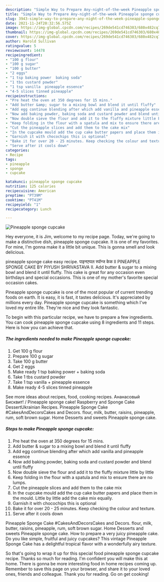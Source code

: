 ```yaml
---
description: "Simple Way to Prepare Any-night-of-the-week Pineapple sponge cupcake"
title: "Simple Way to Prepare Any-night-of-the-week Pineapple sponge cupcake"
slug: 3943-simple-way-to-prepare-any-night-of-the-week-pineapple-sponge-cupcake
date: 2021-11-24T20:32:56.575Z
image: https://img-global.cpcdn.com/recipes/269de541cd746303/680x482cq70/pineapple-sponge-cupcake-recipe-main-photo.jpg
thumbnail: https://img-global.cpcdn.com/recipes/269de541cd746303/680x482cq70/pineapple-sponge-cupcake-recipe-main-photo.jpg
cover: https://img-global.cpcdn.com/recipes/269de541cd746303/680x482cq70/pineapple-sponge-cupcake-recipe-main-photo.jpg
author: Harold Sullivan
ratingvalue: 5
reviewcount: 14478
recipeingredient:
- "100 g flour"
- "100 g sugar"
- "100 g butter"
- "2 eggs"
- "1 tsp baking power  baking soda"
- "1 tbs custard powder"
- "1 tsp vanilla  pineapple essence"
- "4-5 slices tinned pineapple"
recipeinstructions:
- "Pre heat the oven at 350 degrees for 15 mins."
- "Add butter &amp; sugar to a mixing bowl and blend it until fluffy"
- "Add egg continue blending after which add vanilla and pineapple essence"
- "Now add baking powder, baking soda and custard powder and blend until fluffy"
- "Now double sieve the flour and add it to the fluffy mixture little by little"
- "Keep folding in the flour with a spatula and mix to ensure there are no lumps."
- "Cut the pineapple slices and add them to the cake mix"
- "In the cupcake mould add the cup cake butter papers and place them in the mould. Little by little add the cake mix equally."
- "Garnish it with chocochips this is optional"
- "Bake it for over 20 - 25 minutes. Keep checking the colour and texture."
- "Serve after it cools down"
categories:
- Recipe
tags:
- pineapple
- sponge
- cupcake

katakunci: pineapple sponge cupcake 
nutrition: 125 calories
recipecuisine: American
preptime: "PT39M"
cooktime: "PT41M"
recipeyield: "1"
recipecategory: Lunch

---
```



![Pineapple sponge cupcake](https://img-global.cpcdn.com/recipes/269de541cd746303/680x482cq70/pineapple-sponge-cupcake-recipe-main-photo.jpg)

Hey everyone, it is Jim, welcome to my recipe page. Today, we're going to make a distinctive dish, pineapple sponge cupcake. It is one of my favorites. For mine, I'm gonna make it a little bit unique. This is gonna smell and look delicious.

pineapple sponge cake easy recipe. पाइनएप्पल स्पॉन्ज केक II PINEAPPLE SPONGE CAKE BY PIYUSH SHRIVASTAVA II. Add butter &amp; sugar to a mixing bowl and blend it until fluffy. This cake is great for any occasion even birthdays and special occasions. This is one of my mother&#39;s favorite special occasion cakes.

Pineapple sponge cupcake is one of the most popular of current trending foods on earth. It is easy, it is fast, it tastes delicious. It's appreciated by millions every day. Pineapple sponge cupcake is something which I've loved my entire life. They're nice and they look fantastic.


To begin with this particular recipe, we have to prepare a few ingredients. You can cook pineapple sponge cupcake using 8 ingredients and 11 steps. Here is how you can achieve that.

<!--inarticleads1-->

##### The ingredients needed to make Pineapple sponge cupcake:

1. Get 100 g flour
1. Prepare 100 g sugar
1. Take 100 g butter
1. Get 2 eggs
1. Make ready 1 tsp baking power + baking soda
1. Take 1 tbs custard powder
1. Take 1 tsp vanilla + pineapple essence
1. Make ready 4-5 slices tinned pineapple


See more ideas about recipes, food, cooking recipes. Ананасовый Бисквит! / Pineapple sponge cake! Raspberry and Sponge Cake DessertUkrainian Recipes. Pineapple Sponge Cake #CakesAndDecorsCakes and Decors. flour, milk, butter, raisins, pineapple, rum, soft brown sugar. Home Desserts and sweets Pineapple sponge cake. 

<!--inarticleads2-->

##### Steps to make Pineapple sponge cupcake:

1. Pre heat the oven at 350 degrees for 15 mins.
1. Add butter &amp; sugar to a mixing bowl and blend it until fluffy
1. Add egg continue blending after which add vanilla and pineapple essence
1. Now add baking powder, baking soda and custard powder and blend until fluffy
1. Now double sieve the flour and add it to the fluffy mixture little by little
1. Keep folding in the flour with a spatula and mix to ensure there are no lumps.
1. Cut the pineapple slices and add them to the cake mix
1. In the cupcake mould add the cup cake butter papers and place them in the mould. Little by little add the cake mix equally.
1. Garnish it with chocochips this is optional
1. Bake it for over 20 - 25 minutes. Keep checking the colour and texture.
1. Serve after it cools down


Pineapple Sponge Cake #CakesAndDecorsCakes and Decors. flour, milk, butter, raisins, pineapple, rum, soft brown sugar. Home Desserts and sweets Pineapple sponge cake. How to prepare a very juicy pineapple cake. Do you like simple, fruitful and juicy cupcakes? This vintage Pineapple Sponge Cake has a delightful tropical flavor with a wonderfully airy texture. 

So that's going to wrap it up for this special food pineapple sponge cupcake recipe. Thanks so much for reading. I'm confident you will make this at home. There is gonna be more interesting food in home recipes coming up. Remember to save this page on your browser, and share it to your loved ones, friends and colleague. Thank you for reading. Go on get cooking!
